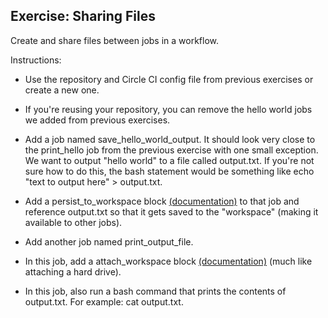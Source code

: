 ## Exercise: Sharing Files

Create and share files between jobs in a workflow.

Instructions:

* Use the repository and Circle CI config file from previous exercises or create a new one.

* If you're reusing your repository, you can remove the hello world jobs we added from previous exercises.

* Add a job named save_hello_world_output. It should look very close to the print_hello job from the previous exercise with one small exception. We want to output "hello world" to a file called output.txt. If you're not sure how to do this, the bash statement would be something like echo "text to output here" > output.txt.

* Add a persist_to_workspace block [(documentation)](https://circleci.com/docs/configuration-reference/#persist_to_workspace) to that job and reference output.txt so that it gets saved to the "workspace" (making it available to other jobs).

* Add another job named print_output_file.

* In this job, add a attach_workspace block [(documentation)](https://circleci.com/docs/configuration-reference/#persist_to_workspace) (much like attaching a hard drive).

* In this job, also run a bash command that prints the contents of output.txt. For example: cat output.txt.
